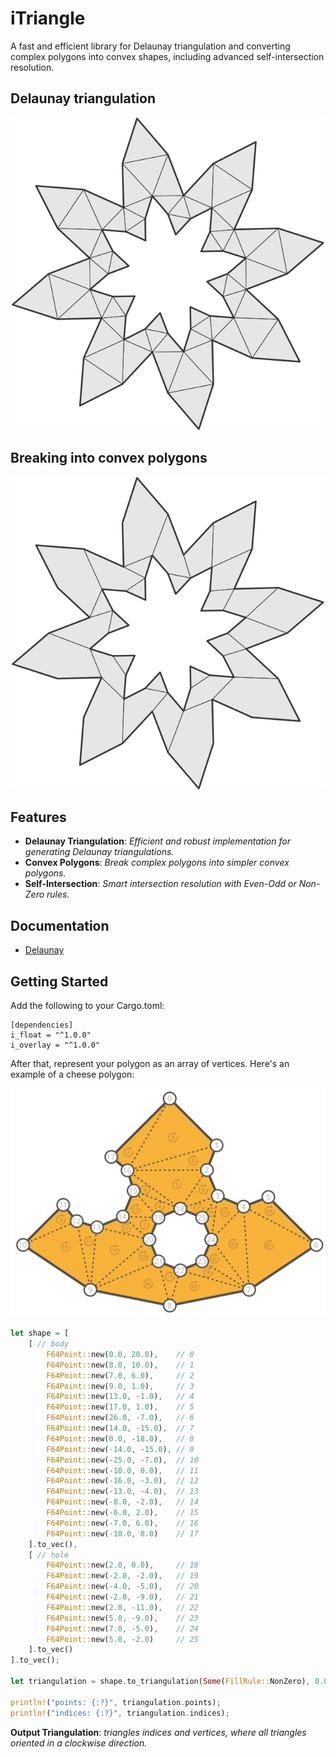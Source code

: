 # iTriangle
A fast and efficient library for Delaunay triangulation and converting complex polygons into convex shapes, including advanced self-intersection resolution.
 
## Delaunay triangulation
<p align="center">
 <img src="readme/star_triangle.svg" width="500"/>
</p>

## Breaking into convex polygons
<p align="center">
 <img src="readme/star_polygon.svg" width="500"/>
</p>

## Features

- **Delaunay Triangulation**: *Efficient and robust implementation for generating Delaunay triangulations.*
- **Convex Polygons**: *Break complex polygons into simpler convex polygons.*
- **Self-Intersection**: *Smart intersection resolution with Even-Odd or Non-Zero rules.*

## Documentation
- [Delaunay](https://ishape-rust.github.io/iShape-js/triangle/delaunay.html)

## Getting Started

Add the following to your Cargo.toml:
```
[dependencies]
i_float = "^1.0.0"
i_overlay = "^1.0.0"
```

After that, represent your polygon as an array of vertices. Here's an example of a cheese polygon:

<p align="center">
 <img src="readme/cheese_example.svg" width="600"/>
</p>

```rust
let shape = [
    [ // body
        F64Point::new(0.0, 20.0),    // 0
        F64Point::new(8.0, 10.0),    // 1
        F64Point::new(7.0, 6.0),     // 2
        F64Point::new(9.0, 1.0),     // 3
        F64Point::new(13.0, -1.0),   // 4
        F64Point::new(17.0, 1.0),    // 5
        F64Point::new(26.0, -7.0),   // 6
        F64Point::new(14.0, -15.0),  // 7
        F64Point::new(0.0, -18.0),   // 8
        F64Point::new(-14.0, -15.0), // 9
        F64Point::new(-25.0, -7.0),  // 10
        F64Point::new(-18.0, 0.0),   // 11
        F64Point::new(-16.0, -3.0),  // 12
        F64Point::new(-13.0, -4.0),  // 13
        F64Point::new(-8.0, -2.0),   // 14
        F64Point::new(-6.0, 2.0),    // 15
        F64Point::new(-7.0, 6.0),    // 16
        F64Point::new(-10.0, 8.0)    // 17
    ].to_vec(),
    [ // hole
        F64Point::new(2.0, 0.0),     // 18
        F64Point::new(-2.0, -2.0),   // 19
        F64Point::new(-4.0, -5.0),   // 20
        F64Point::new(-2.0, -9.0),   // 21
        F64Point::new(2.0, -11.0),   // 22
        F64Point::new(5.0, -9.0),    // 23
        F64Point::new(7.0, -5.0),    // 24
        F64Point::new(5.0, -2.0)     // 25
    ].to_vec()
].to_vec();

let triangulation = shape.to_triangulation(Some(FillRule::NonZero), 0.0);

println!("points: {:?}", triangulation.points);
println!("indices: {:?}", triangulation.indices);
```

**Output Triangulation**: *triangles indices and vertices, where all triangles oriented in a clockwise direction.*
